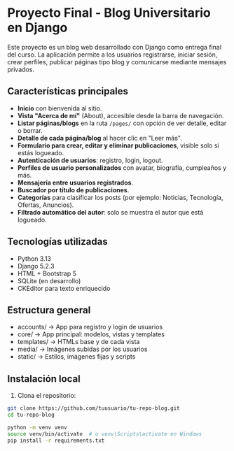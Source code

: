 # Proyecto Final - Blog Universitario en Django

Este proyecto es un blog web desarrollado con Django como entrega final del curso. La aplicación permite a los usuarios registrarse, iniciar sesión, crear perfiles, publicar páginas tipo blog y comunicarse mediante mensajes privados.

## Características principales

- **Inicio** con bienvenida al sitio.
- **Vista "Acerca de mí"** (About), accesible desde la barra de navegación.
- **Listar páginas/blogs** en la ruta `/pages/` con opción de ver detalle, editar o borrar.
- **Detalle de cada página/blog** al hacer clic en "Leer más".
- **Formulario para crear, editar y eliminar publicaciones**, visible solo si estás logueado.
- **Autenticación de usuarios**: registro, login, logout.
- **Perfiles de usuario personalizados** con avatar, biografía, cumpleaños y más.
- **Mensajería entre usuarios registrados**.
- **Buscador por título de publicaciones**.
- **Categorías** para clasificar los posts (por ejemplo: Noticias, Tecnología, Ofertas, Anuncios).
- **Filtrado automático del autor**: solo se muestra el autor que está logueado.

##  Tecnologías utilizadas

- Python 3.13
- Django 5.2.3
- HTML + Bootstrap 5
- SQLite (en desarrollo)
- CKEditor para texto enriquecido

## Estructura general

- accounts/ → App para registro y login de usuarios
- core/ → App principal: modelos, vistas y templates
- templates/ → HTMLs base y de cada vista
- media/ → Imágenes subidas por los usuarios
- static/ → Estilos, imágenes fijas y scripts


##  Instalación local

1. Clona el repositorio:

```bash
git clone https://github.com/tuusuario/tu-repo-blog.git
cd tu-repo-blog

python -m venv venv
source venv/bin/activate  # o venv\Scripts\activate en Windows
pip install -r requirements.txt
